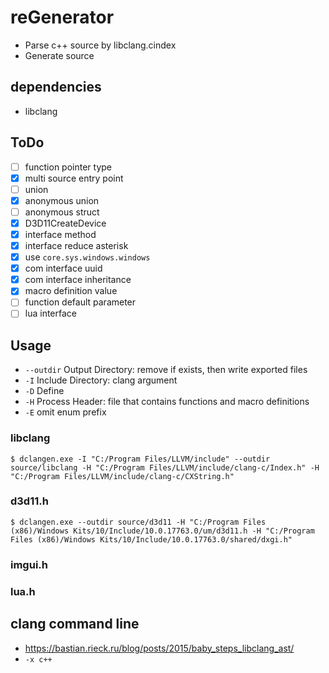 # reGenerator

* Parse c++ source by libclang.cindex
* Generate source

## dependencies

* libclang

## ToDo

* [ ] function pointer type
* [x] multi source entry point
* [ ] union
* [x] anonymous union
* [ ] anonymous struct
* [x] D3D11CreateDevice
* [x] interface method
* [x] interface reduce asterisk
* [x] use `core.sys.windows.windows` 
* [x] com interface uuid
* [x] com interface inheritance
* [x] macro definition value
* [ ] function default parameter
* [ ] lua interface

## Usage


* `--outdir` Output Directory: remove if exists, then write exported files
* `-I` Include Directory: clang argument
* `-D` Define
* `-H` Process Header: file that contains functions and macro definitions
* `-E` omit enum prefix

### libclang

``` 
$ dclangen.exe -I "C:/Program Files/LLVM/include" --outdir source/libclang -H "C:/Program Files/LLVM/include/clang-c/Index.h" -H "C:/Program Files/LLVM/include/clang-c/CXString.h"
```

### d3d11.h

``` 
$ dclangen.exe --outdir source/d3d11 -H "C:/Program Files (x86)/Windows Kits/10/Include/10.0.17763.0/um/d3d11.h -H "C:/Program Files (x86)/Windows Kits/10/Include/10.0.17763.0/shared/dxgi.h"
```
### imgui.h

### lua.h

## clang command line

* https://bastian.rieck.ru/blog/posts/2015/baby_steps_libclang_ast/
* `-x c++` 
